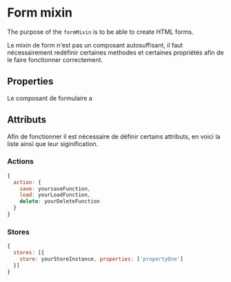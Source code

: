 # Form mixin

The purpose of the `formMixin` is to be able to create HTML forms.

Le mixin de form n'est pas un composant autosuffisant, il faut nécessairement redéfinir certaines methodes et certaines propriétés afin de le faire fonctionner correctement.

## Properties

Le composant de formulaire a

## Attributs

Afin de fonctionner il est nécessaire de définir certains attributs, en voici la liste ainsi que leur siginification.

### Actions

```javascript
{
  action: {
    save: yoursaveFunction,
    load: yourLoadFunction,
    delete: yourDeleteFunction
  }
}
```

### Stores

```javascript
{
  stores: [{
    store: yourStoreInstance, properties: ['propertyOne']
  }]
}
```
